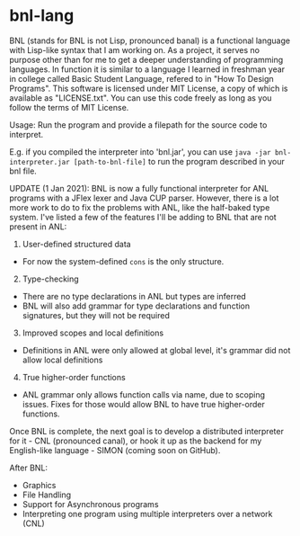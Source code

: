 # bnl-lang
BNL (stands for BNL is not Lisp, pronounced banal) is a functional language with Lisp-like syntax that I am working on. As a project, it serves no purpose other than for me to get a deeper understanding of programming languages. In function it is similar to a language I learned in freshman year in college called Basic Student Language, refered to in "How To Design Programs". This software is licensed under MIT License, a copy of which is available as "LICENSE.txt". You can use this code freely as long as you follow the terms of MIT License.

Usage: Run the program and provide a filepath for the source code to interpret.

E.g. if you compiled the interpreter into 'bnl.jar', you can use `java -jar bnl-interpreter.jar [path-to-bnl-file]` to run the program described in your bnl file.


UPDATE (1 Jan 2021):
BNL is now a fully functional interpreter for ANL programs with a JFlex lexer and Java CUP parser. However, there is a lot more work to do to fix the problems with ANL, like the half-baked type system. I've listed a few of the features I'll be adding to BNL that are not present in ANL:

1. User-defined structured data
  * For now the system-defined `cons` is the only structure.
2. Type-checking
  * There are no type declarations in ANL but types are inferred
  * BNL will also add grammar for type declarations and function signatures, but they will not be required
3. Improved scopes and local definitions
  * Definitions in ANL were only allowed at global level, it's grammar did not allow local definitions
4. True higher-order functions
  * ANL grammar only allows function calls via name, due to scoping issues. Fixes for those would allow BNL to have true higher-order functions.

Once BNL is complete, the next goal is to develop a distributed interpreter for it - CNL (pronounced canal), or hook it up as the backend for my English-like language - SIMON (coming soon on GitHub).


After BNL:
- Graphics
- File Handling
- Support for Asynchronous programs
- Interpreting one program using multiple interpreters over a network (CNL)

